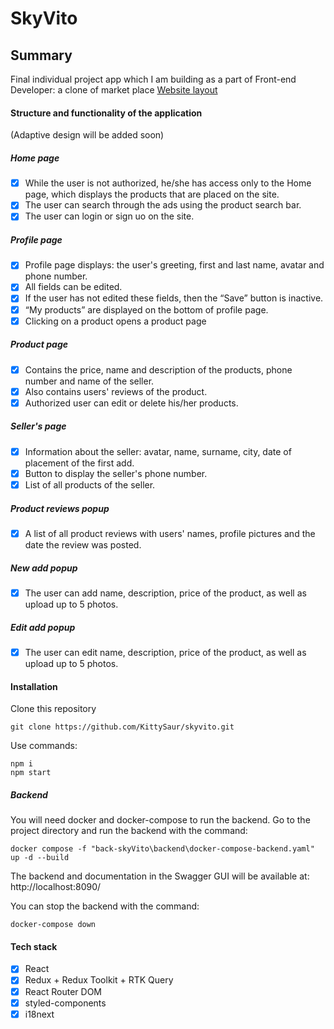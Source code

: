 # SkyVito

## Summary

Final individual project app which I am building as a part of Front-end Developer: a clone of market place
[Website layout](https://www.figma.com/file/ISqzPS7Sym7V004jFo5buE/%D0%A1%D0%B0%D0%B9%D1%82-%D0%B0%D0%BD%D0%B0%D0%BB%D0%BE%D0%B3-%D0%90%D0%B2%D0%B8%D1%82%D0%BE?node-id=0%3A1&t=B747AbfblY9uBKHb-0)

#### Structure and functionality of the application

(Adaptive design will be added soon)

##### Home page

- [x] While the user is not authorized, he/she has access only to the Home page, which displays the products that are placed on the site.
- [x] The user can search through the ads using the product search bar.
- [x] The user can login or sign uo on the site.

##### Profile page

- [x] Profile page displays: the user's greeting, first and last name, avatar and phone number.
- [x] All fields can be edited.
- [x] If the user has not edited these fields, then the “Save” button is inactive.
- [x] “My products” are displayed on the bottom of profile page.
- [x] Clicking on a product opens a product page

##### Product page

- [x] Contains the price, name and description of the products, phone number and name of the seller.
- [x] Also contains users' reviews of the product.
- [x] Authorized user can edit or delete his/her products.

##### Seller's page

- [x] Information about the seller: avatar, name, surname, city, date of placement of the first add.
- [x] Button to display the seller's phone number.
- [x] List of all products of the seller.

##### Product reviews popup

- [x] A list of all product reviews with users' names, profile pictures and the date the review was posted.

##### New add popup

- [x] The user can add name, description, price of the product, as well as upload up to 5 photos.

##### Edit add popup

- [x] The user can edit name, description, price of the product, as well as upload up to 5 photos.

#### Installation

Clone this repository

```
git clone https://github.com/KittySaur/skyvito.git

```

Use commands:

```
npm i
npm start
```

##### Backend

You will need docker and docker-compose to run the backend. Go to the project directory and run the backend with the command:

```
docker compose -f "back-skyVito\backend\docker-compose-backend.yaml" up -d --build
```

The backend and documentation in the Swagger GUI will be available at: http://localhost:8090/

You can stop the backend with the command:

```
docker-compose down
```

#### Tech stack

- [x] React
- [x] Redux + Redux Toolkit + RTK Query
- [x] React Router DOM
- [x] styled-components
- [x] i18next 
